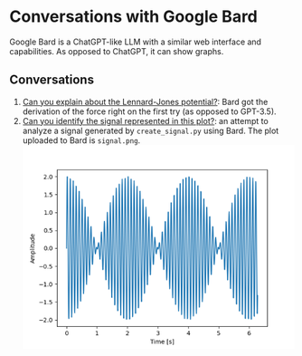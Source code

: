 # Conversations with Google Bard

Google Bard is a ChatGPT-like LLM with a similar web interface
and capabilities.  As opposed to ChatGPT, it can show graphs.


## Conversations

1. [Can you explain about the Lennard-Jones potential?](https://g.co/bard/share/d9fda29c1e3c):
   Bard got the derivation of the force right on the first try (as opposed to GPT-3.5).
1. [Can you identify the signal represented in this plot?](https://g.co/bard/share/3eef02b46153):
   an attempt to analyze a signal generated by `create_signal.py` using Bard.  The plot uploaded
   to Bard is `signal.png`.
   ![Signal uploaded to Bard as PNG](signal.png)
